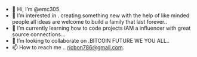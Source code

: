 - 👋 Hi, I’m @emc305
- 👀 I’m interested in . creating something new with the help of like minded people all ideas are welcome to build a family that last forever..
- 🌱 I’m currently learning how to code projects IAM a influencer with great source connections...
- 💞️ I’m looking to collaborate on .BITCOIN FUTURE WE YOU ALL..
- 📫 How to reach me .. ricbon786@gmail.com.

<!---
emc305/emc305 is a ✨ special ✨ repository because its `README.md` (this file) appears on your GitHub profile.
You can click the Preview link to take a look at your changes.
--->
